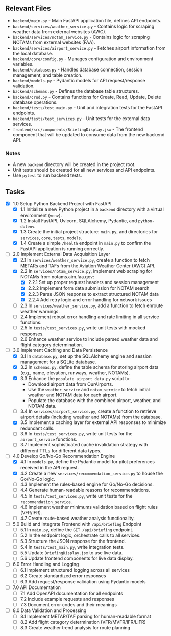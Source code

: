 ## Relevant Files

- `backend/main.py` - Main FastAPI application file, defines API endpoints.
- `backend/services/weather_service.py` - Contains logic for scraping weather data from external websites (AWC).
- `backend/services/notam_service.py` - Contains logic for scraping NOTAMs from external websites (FAA).
- `backend/services/airport_service.py` - Fetches airport information from the local database.
- `backend/core/config.py` - Manages configuration and environment variables.
- `backend/database.py` - Handles database connection, session management, and table creation.
- `backend/models.py` - Pydantic models for API request/response validation.
- `backend/schemas.py` - Defines the database table structures.
- `backend/crud.py` - Contains functions for Create, Read, Update, Delete database operations.
- `backend/tests/test_main.py` - Unit and integration tests for the FastAPI endpoints.
- `backend/tests/test_services.py` - Unit tests for the external data services.
- `frontend/src/components/BriefingDisplay.jsx` - The frontend component that will be updated to consume data from the new backend API.

### Notes

- A new `backend` directory will be created in the project root.
- Unit tests should be created for all new services and API endpoints.
- Use `pytest` to run backend tests.

## Tasks

- [x] 1.0 Setup Python Backend Project with FastAPI
  - [x] 1.1 Initialize a new Python project in a `backend` directory with a virtual environment (`venv`).
  - [x] 1.2 Install FastAPI, Uvicorn, SQLAlchemy, Pydantic, and `python-dotenv`.
  - [x] 1.3 Create the initial project structure: `main.py`, and directories for `services`, `core`, `tests`, `models`.
  - [x] 1.4 Create a simple `/health` endpoint in `main.py` to confirm the FastAPI application is running correctly.
- [ ] 2.0 Implement External Data Acquisition Layer
  - [x] 2.1 In `services/weather_service.py`, create a function to fetch METARs and TAFs from the Aviation Weather Center (AWC) API.
  - [x] 2.2 In `services/notam_service.py`, implement web scraping for NOTAMs from notams.aim.faa.gov:
    - [x] 2.2.1 Set up proper request headers and session management
    - [x] 2.2.2 Implement form data submission for NOTAM search
    - [x] 2.2.3 Parse JSON response to extract structured NOTAM data
    - [x] 2.2.4 Add retry logic and error handling for network issues
  - [ ] 2.3 In `services/weather_service.py`, add a function to fetch enroute weather warnings.
  - [ ] 2.4 Implement robust error handling and rate limiting in all service functions.
  - [ ] 2.5 In `tests/test_services.py`, write unit tests with mocked responses.
  - [ ] 2.6 Enhance weather service to include parsed weather data and flight category determination.
- [ ] 3.0 Implement Caching and Data Persistence
  - [x] 3.1 In `database.py`, set up the SQLAlchemy engine and session management for a SQLite database.
  - [X] 3.2 In `schemas.py`, define the table schema for storing airport data (e.g., name, elevation, runways, weather, NOTAMs).
  - [X] 3.3 Enhance the `populate_airport_data.py` script to:
    - Download airport data from OurAirports.
    - Use the `weather_service` and `notam_service` to fetch initial weather and NOTAM data for each airport.
    - Populate the database with the combined airport, weather, and NOTAM data.
  - [ ] 3.4 In `services/airport_service.py`, create a function to retrieve airport details (including weather and NOTAMs) from the database.
  - [x] 3.5 Implement a caching layer for external API responses to minimize redundant calls.
  - [ ] 3.6 In `tests/test_services.py`, write unit tests for the `airport_service` functions.
  - [ ] 3.7 Implement sophisticated cache invalidation strategy with different TTLs for different data types.
- [ ] 4.0 Develop Go/No-Go Recommendation Engine
  - [x] 4.1 In `models.py`, define the Pydantic model for pilot preferences received in the API request.
  - [x] 4.2 Create a new `services/recommendation_service.py` to house the Go/No-Go logic.
  - [ ] 4.3 Implement the rules-based engine for Go/No-Go decisions.
  - [ ] 4.4 Generate human-readable reasons for recommendations.
  - [ ] 4.5 In `tests/test_services.py`, write unit tests for the `recommendation_service`.
  - [ ] 4.6 Implement weather minimums validation based on flight rules (VFR/IFR).
  - [ ] 4.7 Create route-based weather analysis functionality.
- [ ] 5.0 Build and Integrate Frontend with `/api/briefing` Endpoint
  - [ ] 5.1 In `main.py`, define the `GET /api/briefing` endpoint.
  - [ ] 5.2 In the endpoint logic, orchestrate calls to all services.
  - [ ] 5.3 Structure the JSON response for the frontend.
  - [ ] 5.4 In `tests/test_main.py`, write integration tests.
  - [ ] 5.5 Update `BriefingDisplay.jsx` to use live data.
  - [ ] 5.6 Update frontend components for live data display.
- [ ] 6.0 Error Handling and Logging
  - [ ] 6.1 Implement structured logging across all services
  - [ ] 6.2 Create standardized error responses
  - [ ] 6.3 Add request/response validation using Pydantic models
- [ ] 7.0 API Documentation
  - [ ] 7.1 Add OpenAPI documentation for all endpoints
  - [ ] 7.2 Include example requests and responses
  - [ ] 7.3 Document error codes and their meanings
- [ ] 8.0 Data Validation and Processing
  - [ ] 8.1 Implement METAR/TAF parsing for human-readable format
  - [ ] 8.2 Add flight category determination (VFR/MVFR/IFR/LIFR)
  - [ ] 8.3 Create weather trend analysis for route planning